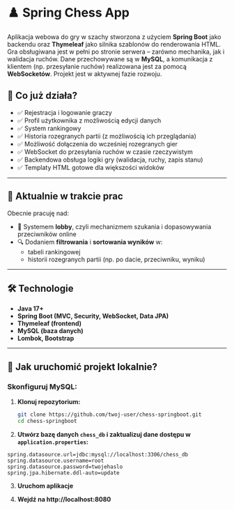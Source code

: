 # ♟️ Spring Chess App

Aplikacja webowa do gry w szachy stworzona z użyciem **Spring Boot** jako backendu oraz **Thymeleaf** jako silnika szablonów do renderowania HTML. Gra obsługiwana jest w pełni po stronie serwera – zarówno mechanika, jak i walidacja ruchów. Dane przechowywane są w **MySQL**, a komunikacja z klientem (np. przesyłanie ruchów) realizowana jest za pomocą **WebSocketów**. Projekt jest w aktywnej fazie rozwoju.

## 🧪 Co już działa?

- ✅ Rejestracja i logowanie graczy
- ✅ Profil użytkownika z możliwością edycji danych
- ✅ System rankingowy
- ✅ Historia rozegranych partii (z możliwością ich przeglądania)
- ✅ Możliwość dołączenia do wcześniej rozegranych gier
- ✅ WebSocket do przesyłania ruchów w czasie rzeczywistym
- ✅ Backendowa obsługa logiki gry (walidacja, ruchy, zapis stanu)
- ✅ Templaty HTML gotowe dla większości widoków

---

## 🚧 Aktualnie w trakcie prac

Obecnie pracuję nad:

- 🔄 Systemem **lobby**, czyli mechanizmem szukania i dopasowywania przeciwników online
- 🔍 Dodaniem **filtrowania** i **sortowania wyników** w:
  - tabeli rankingowej
  - historii rozegranych partii (np. po dacie, przeciwniku, wyniku)

---

## 🛠️ Technologie

- **Java 17+**
- **Spring Boot (MVC, Security, WebSocket, Data JPA)**
- **Thymeleaf (frontend)**
- **MySQL (baza danych)**
- **Lombok, Bootstrap**

---

## 🚀 Jak uruchomić projekt lokalnie?

### Skonfiguruj MySQL:
1. **Klonuj repozytorium:**
   ```bash
   git clone https://github.com/twoj-user/chess-springboot.git
   cd chess-springboot
   
2. **Utwórz bazę danych `chess_db` i zaktualizuj dane dostępu w `application.properties`:**

```properties
spring.datasource.url=jdbc:mysql://localhost:3306/chess_db
spring.datasource.username=root
spring.datasource.password=twojehaslo
spring.jpa.hibernate.ddl-auto=update
```
3. **Uruchom aplikacje**
   
4.  **Wejdź na http://localhost:8080**


